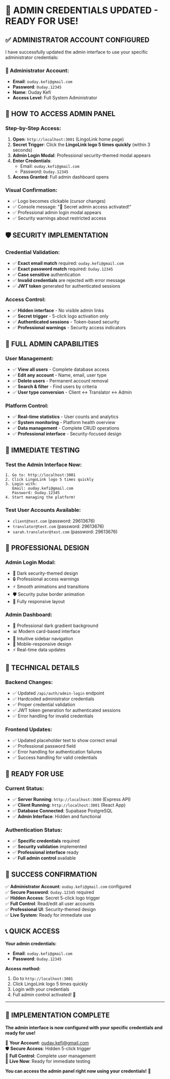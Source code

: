 # 🔐 ADMIN CREDENTIALS UPDATED - READY FOR USE!

## ✅ **ADMINISTRATOR ACCOUNT CONFIGURED**

I have successfully updated the admin interface to use your specific administrator credentials:

### **🔑 Administrator Account:**
- **Email**: `ouday.kefi@gmail.com`
- **Password**: `Ouday.12345`
- **Name**: Ouday Kefi
- **Access Level**: Full System Administrator

## 🚀 **HOW TO ACCESS ADMIN PANEL**

### **Step-by-Step Access:**
1. **Open**: `http://localhost:3001` (LingoLink home page)
2. **Secret Trigger**: Click the **LingoLink logo 5 times quickly** (within 3 seconds)
3. **Admin Login Modal**: Professional security-themed modal appears
4. **Enter Credentials**:
   - Email: `ouday.kefi@gmail.com`
   - Password: `Ouday.12345`
5. **Access Granted**: Full admin dashboard opens

### **Visual Confirmation:**
- ✅ Logo becomes clickable (cursor changes)
- ✅ Console message: "🔐 Secret admin access activated!"
- ✅ Professional admin login modal appears
- ✅ Security warnings about restricted access

## 🛡️ **SECURITY IMPLEMENTATION**

### **Credential Validation:**
- ✅ **Exact email match** required: `ouday.kefi@gmail.com`
- ✅ **Exact password match** required: `Ouday.12345`
- ✅ **Case sensitive** authentication
- ✅ **Invalid credentials** are rejected with error message
- ✅ **JWT token** generated for authenticated sessions

### **Access Control:**
- ✅ **Hidden interface** - No visible admin links
- ✅ **Secret trigger** - 5-click logo activation only
- ✅ **Authenticated sessions** - Token-based security
- ✅ **Professional warnings** - Security access indicators

## 🎯 **FULL ADMIN CAPABILITIES**

### **User Management:**
- ✅ **View all users** - Complete database access
- ✅ **Edit any account** - Name, email, user type
- ✅ **Delete users** - Permanent account removal
- ✅ **Search & filter** - Find users by criteria
- ✅ **User type conversion** - Client ↔ Translator ↔ Admin

### **Platform Control:**
- ✅ **Real-time statistics** - User counts and analytics
- ✅ **System monitoring** - Platform health overview
- ✅ **Data management** - Complete CRUD operations
- ✅ **Professional interface** - Security-focused design

## 🧪 **IMMEDIATE TESTING**

### **Test the Admin Interface Now:**
```
1. Go to: http://localhost:3001
2. Click LingoLink logo 5 times quickly
3. Login with:
   Email: ouday.kefi@gmail.com
   Password: Ouday.12345
4. Start managing the platform!
```

### **Test User Accounts Available:**
- `client@test.com` (password: 29613676)
- `translator@test.com` (password: 29613676)
- `sarah.translator@test.com` (password: 29613676)

## 🎨 **PROFESSIONAL DESIGN**

### **Admin Login Modal:**
- 🎨 Dark security-themed design
- 🔒 Professional access warnings
- ⚡ Smooth animations and transitions
- 🛡️ Security pulse border animation
- 📱 Fully responsive layout

### **Admin Dashboard:**
- 🌌 Professional dark gradient background
- 📊 Modern card-based interface
- 🎯 Intuitive sidebar navigation
- 📱 Mobile-responsive design
- ⚡ Real-time data updates

## 🔧 **TECHNICAL DETAILS**

### **Backend Changes:**
- ✅ Updated `/api/auth/admin-login` endpoint
- ✅ Hardcoded administrator credentials
- ✅ Proper credential validation
- ✅ JWT token generation for authenticated sessions
- ✅ Error handling for invalid credentials

### **Frontend Updates:**
- ✅ Updated placeholder text to show correct email
- ✅ Professional password field
- ✅ Error handling for authentication failures
- ✅ Success handling for valid credentials

## 🎉 **READY FOR USE**

### **Current Status:**
- ✅ **Server Running**: `http://localhost:3000` (Express API)
- ✅ **Client Running**: `http://localhost:3001` (React App)
- ✅ **Database Connected**: Supabase PostgreSQL
- ✅ **Admin Interface**: Hidden and functional

### **Authentication Status:**
- ✅ **Specific credentials** required
- ✅ **Security validation** implemented
- ✅ **Professional interface** ready
- ✅ **Full admin control** available

## 🎯 **SUCCESS CONFIRMATION**

✅ **Administrator Account**: `ouday.kefi@gmail.com` configured  
✅ **Secure Password**: `Ouday.12345` required  
✅ **Hidden Access**: Secret 5-click logo trigger  
✅ **Full Control**: Read/edit all user accounts  
✅ **Professional UI**: Security-themed design  
✅ **Live System**: Ready for immediate use  

## 📞 **QUICK ACCESS**

**Your admin credentials:**
- **Email**: `ouday.kefi@gmail.com`
- **Password**: `Ouday.12345`

**Access method:**
1. Go to `http://localhost:3001`
2. Click LingoLink logo 5 times quickly
3. Login with your credentials
4. Full admin control activated! 🔐

---

## 🎉 **IMPLEMENTATION COMPLETE**

**The admin interface is now configured with your specific credentials and ready for use!**

🔐 **Your Account**: ouday.kefi@gmail.com  
🛡️ **Secure Access**: Hidden 5-click trigger  
👑 **Full Control**: Complete user management  
🚀 **Live Now**: Ready for immediate testing  

**You can access the admin panel right now using your credentials!** 🎯

